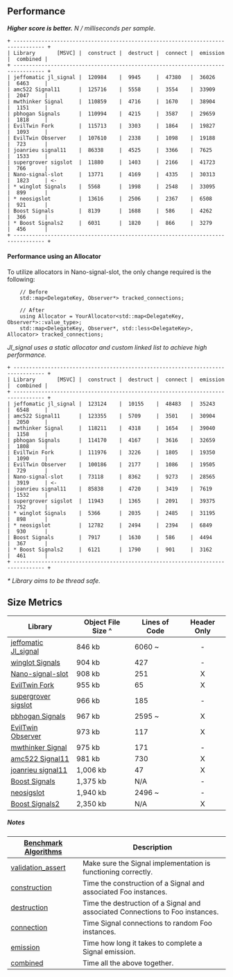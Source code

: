 Performance
-----------

**_Higher score is better._** _N / milliseconds per sample._

```
+ -------------------------------------------------------------------------------- +
| Library       [MSVC] |  construct |  destruct |  connect |  emission |  combined |
+ -------------------------------------------------------------------------------- +
| jeffomatic jl_signal |  120984    |  9945     |  47380   |  36026    |  6463     |
| amc522 Signal11      |  125716    |  5558     |  3554    |  33909    |  2047     |
| mwthinker Signal     |  110859    |  4716     |  1670    |  38904    |  1151     |
| pbhogan Signals      |  110994    |  4215     |  3587    |  29659    |  1818     |
| EvilTwin Fork        |  115713    |  3303     |  1864    |  19827    |  1093     |
| EvilTwin Observer    |  107610    |  2338     |  1098    |  19188    |  723      |
| joanrieu signal11    |  86338     |  4525     |  3366    |  7625     |  1533     |
| supergrover sigslot  |  11880     |  1403     |  2166    |  41723    |  766      |
| Nano-signal-slot     |  13771     |  4169     |  4335    |  30313    |  1823     | <-
| * winglot Signals    |  5568      |  1998     |  2548    |  33095    |  899      |
| * neosigslot         |  13616     |  2506     |  2367    |  6508     |  921      |
| Boost Signals        |  8139      |  1688     |  586     |  4262     |  366      |
| * Boost Signals2     |  6031      |  1820     |  866     |  3279     |  456      |
+ -------------------------------------------------------------------------------- +
```

#### Performance using an Allocator

To utilize allocators in Nano-signal-slot, the only change required is the following:

```
    // Before
    std::map<DelegateKey, Observer*> tracked_connections;
```
```
    // After
    using Allocator = YourAllocator<std::map<DelegateKey, Observer*>::value_type>;
    std::map<DelegateKey, Observer*, std::less<DelegateKey>, Allocator> tracked_connections;
```

_Jl_signal uses a static allocator and custom linked list to achieve high performance._

```
+ -------------------------------------------------------------------------------- +
| Library       [MSVC] |  construct |  destruct |  connect |  emission |  combined |
+ -------------------------------------------------------------------------------- +
| jeffomatic jl_signal |  123124    |  10155    |  48483   |  35243    |  6548     |
| amc522 Signal11      |  123355    |  5709     |  3501    |  30904    |  2050     |
| mwthinker Signal     |  118211    |  4318     |  1654    |  39040    |  1158     |
| pbhogan Signals      |  114170    |  4167     |  3616    |  32659    |  1808     |
| EvilTwin Fork        |  111976    |  3226     |  1805    |  19350    |  1090     |
| EvilTwin Observer    |  100186    |  2177     |  1086    |  19505    |  729      |
| Nano-signal-slot     |  73118     |  8362     |  9273    |  28565    |  3919     | <-
| joanrieu signal11    |  85838     |  4720     |  3419    |  7619     |  1532     |
| supergrover sigslot  |  11943     |  1365     |  2091    |  39375    |  752      |
| * winglot Signals    |  5366      |  2035     |  2485    |  31195    |  898      |
| * neosigslot         |  12782     |  2494     |  2394    |  6849     |  930      |
| Boost Signals        |  7917      |  1630     |  586     |  4494     |  367      |
| * Boost Signals2     |  6121      |  1790     |  901     |  3162     |  461      |
+ -------------------------------------------------------------------------------- +
```
_* Library aims to be thread safe._

Size Metrics
------------

| Library | Object File Size ^ | Lines of Code | Header Only |
| ------- | ------------------ | ------------- |:-----------:|
| [jeffomatic Jl_signal](https://github.com/jeffomatic/jl_signal) | 846 kb | 6060 ~ | - |
| [winglot Signals](https://github.com/winglot/Signals) | 904 kb | 427 | - |
| [Nano-signal-slot](https://github.com/NoAvailableAlias/nano-signal-slot) | 908 kb | 251 | X |
| [EvilTwin Fork](https://github.com/NoAvailableAlias/nano-signal-slot/blob/master/benchmark/lib/eviltwin/observer_fork.hpp) | 955 kb | 65 | X |
| [supergrover sigslot](https://github.com/supergrover/sigslot) | 966 kb | 185 | - |
| [pbhogan Signals](https://github.com/pbhogan/Signals) | 967 kb | 2595 ~ | X |
| [EvilTwin Observer](http://eviltwingames.com/blog/the-observer-pattern-revisited/) | 973 kb | 117 | X |
| [mwthinker Signal](https://github.com/mwthinker/Signal) | 975 kb | 171 | - |
| [amc522 Signal11](https://github.com/amc522/Signal11) | 981 kb | 730 | X |
| [joanrieu signal11](https://github.com/joanrieu/signal11) | 1,006 kb | 47 | X |
| [Boost Signals](http://www.boost.org/doc/libs/1_56_0/doc/html/signals.html) | 1,375 kb | N/A | - |
| [neosigslot](http://www.i42.co.uk/stuff/neosigslot.htm) | 1,940 kb | 2496 ~ | - |
| [Boost Signals2](http://www.boost.org/doc/libs/1_56_0/doc/html/signals2.html) | 2,350 kb | N/A | X |

##### Notes

| [Benchmark Algorithms](https://github.com/NoAvailableAlias/nano-signal-slot/blob/master/benchmark/benchmark.hpp#L110) | Description |
| --------------------------------------------------------------------------------------------------------------------- | ----------- |
| [validation_assert](https://github.com/NoAvailableAlias/nano-signal-slot/blob/master/benchmark/benchmark.hpp#L123) | Make sure the Signal implementation is functioning correctly. |
| [construction](https://github.com/NoAvailableAlias/nano-signal-slot/blob/master/benchmark/benchmark.hpp#L146) | Time the construction of a Signal and associated Foo instances. |
| [destruction](https://github.com/NoAvailableAlias/nano-signal-slot/blob/master/benchmark/benchmark.hpp#L167) | Time the destruction of a Signal and associated Connections to Foo instances. |
| [connection](https://github.com/NoAvailableAlias/nano-signal-slot/blob/master/benchmark/benchmark.hpp#L195) | Time Signal connections to random Foo instances. |
| [emission](https://github.com/NoAvailableAlias/nano-signal-slot/blob/master/benchmark/benchmark.hpp#L223) | Time how long it takes to complete a Signal emission. |
| [combined](https://github.com/NoAvailableAlias/nano-signal-slot/blob/master/benchmark/benchmark.hpp#L253) | Time all the above together. |
